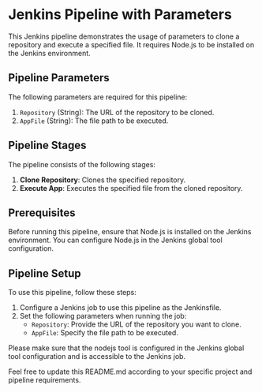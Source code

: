 # Jenkins Pipeline with Parameters

This Jenkins pipeline demonstrates the usage of parameters to clone a repository and execute a specified file. It requires Node.js to be installed on the Jenkins environment.

## Pipeline Parameters

The following parameters are required for this pipeline:

1. `Repository` (String): The URL of the repository to be cloned.
2. `AppFile` (String): The file path to be executed.

## Pipeline Stages

The pipeline consists of the following stages:

1. **Clone Repository**: Clones the specified repository.
2. **Execute App**: Executes the specified file from the cloned repository.

## Prerequisites

Before running this pipeline, ensure that Node.js is installed on the Jenkins environment. You can configure Node.js in the Jenkins global tool configuration.

## Pipeline Setup

To use this pipeline, follow these steps:

1. Configure a Jenkins job to use this pipeline as the Jenkinsfile.
2. Set the following parameters when running the job:
    - `Repository`: Provide the URL of the repository you want to clone.
    - `AppFile`: Specify the file path to be executed.

Please make sure that the nodejs tool is configured in the Jenkins global tool configuration and is accessible to the Jenkins job.

Feel free to update this README.md according to your specific project and pipeline requirements.
